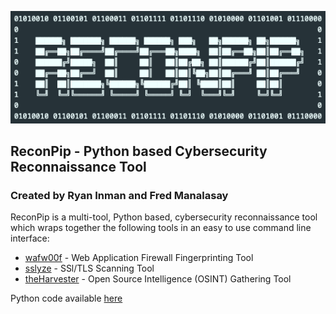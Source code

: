 ![Recon-Pip](https://github.com/inman006/ReconPip/blob/master/ReconPip.logo.png)


## **ReconPip - Python based Cybersecurity Reconnaissance Tool**
### Created by Ryan Inman and Fred Manalasay

ReconPip is a multi-tool, Python based, cybersecurity reconnaissance tool which wraps together the following tools in an easy to use command line interface:

* [wafw00f](https://github.com/EnableSecurity/wafw00f) - Web Application Firewall Fingerprinting Tool
* [sslyze](https://github.com/nabla-c0d3/sslyze) - SSl/TLS Scanning Tool
* [theHarvester](https://github.com/laramies/theHarvester) - Open Source Intelligence (OSINT) Gathering Tool

Python code available [here](https://github.com/inman006/ReconPip/blob/master/ReconPip.py)
  
